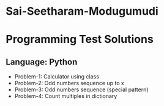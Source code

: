 # Sai-Seetharam-Modugumudi

# Programming Test Solutions

## Language: Python

- Problem-1: Calculator using class
- Problem-2: Odd numbers sequence up to x
- Problem-3: Odd numbers sequence (special pattern)
- Problem-4: Count multiples in dictionary
